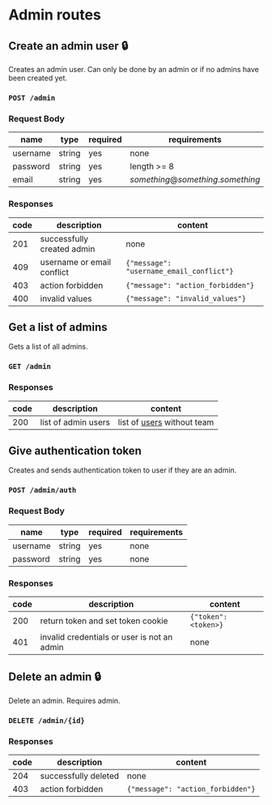 # Admin routes

## Create an admin user :lock:

Creates an admin user. Can only be done by an admin or if no admins have been created yet.

### `POST /admin`

### Request Body

| name     | type   | required | requirements                        |
| -------- | ------ | -------- | ----------------------------------- |
| username | string | yes      | none                                |
| password | string | yes      | length >= 8                         |
| email    | string | yes      | _something_@_something_._something_ |

### Responses

| code | description                | content                                  |
| ---- | -------------------------- | ---------------------------------------- |
| 201  | successfully created admin | none                                     |
| 409  | username or email conflict | `{"message": "username_email_conflict"}` |
| 403  | action forbidden           | `{"message": "action_forbidden"}`        |
| 400  | invalid values             | `{"message": "invalid_values"}`          |

## Get a list of admins

Gets a list of all admins.

### `GET /admin`

### Responses

| code | description         | content                                          |
| ---- | ------------------- | ------------------------------------------------ |
| 200  | list of admin users | list of [users](index.md#user-list) without team |

## Give authentication token

Creates and sends authentication token to user if they are an admin.

### `POST /admin/auth`

### Request Body

| name     | type   | required | requirements |
| -------- | ------ | -------- | ------------ |
| username | string | yes      | none         |
| password | string | yes      | none         |

### Responses

| code | description                                 | content              |
| ---- | ------------------------------------------- | -------------------- |
| 200  | return token and set token cookie           | `{"token": <token>}` |
| 401  | invalid credentials or user is not an admin | none                 |

## Delete an admin :lock:

Delete an admin. Requires admin.

### `DELETE /admin/{id}`

### Responses

| code | description          | content                           |
| ---- | -------------------- | --------------------------------- |
| 204  | successfully deleted | none                              |
| 403  | action forbidden     | `{"message": "action_forbidden"}` |
